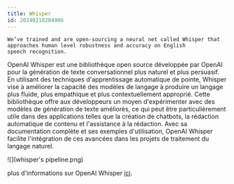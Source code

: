 ```yaml
---
title: Whisper
id: 20240218204906
---
```

```
We’ve trained and are open-sourcing a neural net called Whisper that approaches human level robustness and accuracy on English speech recognition.
```

OpenAI Whisper est une bibliothèque open source développée par OpenAI pour la génération de texte conversationnel plus naturel et plus persuasif. En utilisant des techniques d'apprentissage automatique de pointe, Whisper vise à améliorer la capacité des modèles de langage à produire un langage plus fluide, plus empathique et plus contextuellement approprié. Cette bibliothèque offre aux développeurs un moyen d'expérimenter avec des modèles de génération de texte améliorés, ce qui peut être particulièrement utile dans des applications telles que la création de chatbots, la rédaction automatique de contenu et l'assistance à la rédaction. Avec sa documentation complète et ses exemples d'utilisation, OpenAI Whisper facilite l'intégration de ces avancées dans les projets de traitement du langage naturel. 

![](whisper's pipeline.png)

plus d'informations sur OpenAI Whisper [ici](https://openai.com/research/whisper).